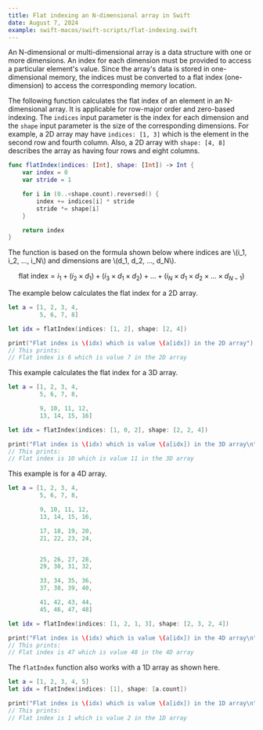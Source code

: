 ```yaml
---
title: Flat indexing an N-dimensional array in Swift
date: August 7, 2024
example: swift-macos/swift-scripts/flat-indexing.swift
---
```


An N-dimensional or multi-dimensional array is a data structure with one or more dimensions. An index for each dimension must be provided to access a particular element's value. Since the array's data is stored in one-dimensional memory, the indices must be converted to a flat index (one-dimension) to access the corresponding memory location.

The following function calculates the flat index of an element in an N-dimensional array. It is applicable for row-major order and zero-based indexing. The `indices` input parameter is the index for each dimension and the `shape` input parameter is the size of the corresponding dimensions. For example, a 2D array may have `indices: [1, 3]` which is the element in the second row and fourth column. Also, a 2D array with `shape: [4, 8]` describes the array as having four rows and eight columns.

```swift
func flatIndex(indices: [Int], shape: [Int]) -> Int {
    var index = 0
    var stride = 1

    for i in (0..<shape.count).reversed() {
        index += indices[i] * stride
        stride *= shape[i]
    }

    return index
}
```

The function is based on the formula shown below where indices are \\(i_1, i_2, ..., i_N\\) and dimensions are \\(d_1, d_2, ..., d_N\\).

$$
\text{flat index} = i_1 + (i_2 \times d_1) + (i_3 \times d_1 \times d_2) + ... + (i_N \times d_1 \times d_2 \times ... \times d_{N-1})
$$

The example below calculates the flat index for a 2D array.

```swift
let a = [1, 2, 3, 4,
         5, 6, 7, 8]

let idx = flatIndex(indices: [1, 2], shape: [2, 4])

print("Flat index is \(idx) which is value \(a[idx]) in the 2D array")
// This prints:
// Flat index is 6 which is value 7 in the 2D array
```

This example calculates the flat index for a 3D array.

```swift
let a = [1, 2, 3, 4,
         5, 6, 7, 8,

         9, 10, 11, 12,
         13, 14, 15, 16]

let idx = flatIndex(indices: [1, 0, 2], shape: [2, 2, 4])

print("Flat index is \(idx) which is value \(a[idx]) in the 3D array\n")
// This prints:
// Flat index is 10 which is value 11 in the 3D array
```

This example is for a 4D array.

```swift
let a = [1, 2, 3, 4,
         5, 6, 7, 8,

         9, 10, 11, 12,
         13, 14, 15, 16,

         17, 18, 19, 20,
         21, 22, 23, 24,


         25, 26, 27, 28,
         29, 30, 31, 32,

         33, 34, 35, 36,
         37, 38, 39, 40,

         41, 42, 43, 44,
         45, 46, 47, 48]

let idx = flatIndex(indices: [1, 2, 1, 3], shape: [2, 3, 2, 4])

print("Flat index is \(idx) which is value \(a[idx]) in the 4D array\n")
// This prints:
// Flat index is 47 which is value 48 in the 4D array
```

The `flatIndex` function also works with a 1D array as shown here.

```swift
let a = [1, 2, 3, 4, 5]
let idx = flatIndex(indices: [1], shape: [a.count])

print("Flat index is \(idx) which is value \(a[idx]) in the 1D array\n")
// This prints:
// Flat index is 1 which is value 2 in the 1D array
```
